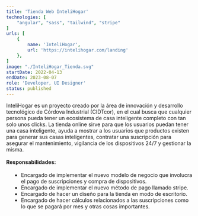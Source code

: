 ```yaml
---
title: 'Tienda Web InteliHogar'
technologies: [
    "angular", "sass", "tailwind", "stripe"
]
urls: [
    {
        name: 'InteliHogar',
        url: 'https://intelihogar.com/landing'
    },
]
image: "./InteliHogar_Tienda.svg"
startDate: 2022-04-13
endDate: 2023-08-07
role: 'Developer, UI Designer'
status: published
---
```

InteliHogar es un proyecto creado por la área de innovación y desarrollo tecnológico de Córdova Industrial (CIDTcor), en el cual busca que cualquier persona pueda tener un ecosistema de casa inteligente completo con tan solo unos clicks. La tienda online sirve para que los usuarios puedan tener una casa inteligente, ayuda a mostrar a los usuarios que productos existen para generar sus casas inteligentes, contratar una suscripción para asegurar el mantenimiento, vigilancia de los dispositivos 24/7 y gestionar la misma.
\
\
**Responsabilidades:**

- Encargado de implementar el nuevo modelo de negocio que involucra el pago de suscripciones y compra de dispositivos.
- Encargado de implementar el nuevo método de pago llamado stripe.
- Encargado de hacer un diseño para la tienda en modo de escritorio.
- Encargado de hacer cálculos relacionados a las suscripciones como lo que se pagará por mes y otras cosas importantes.

<style>
    ul {
		list-style: disc !important;
		margin: 18px 0px !important;
		padding: 0px 0px 0px 40px !important;
	}
</style>


